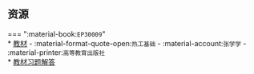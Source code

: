## 资源  
=== ":material-book:`EP30009`"  
    * [教材](https://api.ecylt.top/v1/lanzou_link?url=https://cqu-openlib.lanzout.com/iGgLM23c0gva&type=down) - :material-format-quote-open:`热工基础` - :material-account:`张学学` - :material-printer:`高等教育出版社`  
        * [教材习题解答](https://api.ecylt.top/v1/lanzou_link?url=https://cqu-openlib.lanzout.com/i4EoQ23c0i9a&type=down)  